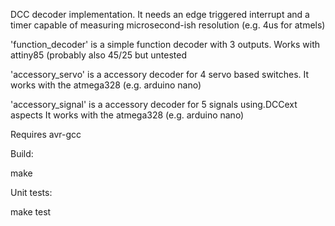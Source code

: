 DCC decoder implementation. It needs an edge triggered interrupt and a timer
capable of measuring microsecond-ish resolution (e.g. 4us for atmels)

'function_decoder' is a simple function decoder with 3 outputs.
Works with attiny85 (probably also 45/25 but untested

'accessory_servo' is a accessory decoder for 4 servo based switches.
It works with the atmega328 (e.g. arduino nano)

'accessory_signal' is a accessory decoder for 5 signals using.DCCext aspects
It works with the atmega328 (e.g. arduino nano)


Requires avr-gcc

Build:

  make

Unit tests:

  make test



